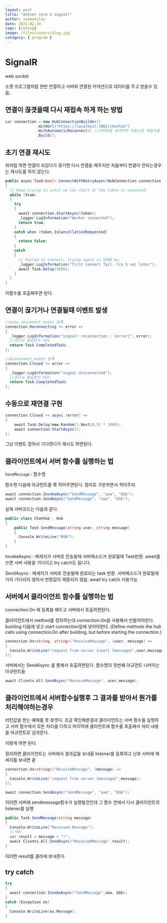 ```yaml
---
layout: post
title: "dotnet core 5 signalr"
author: teamsmiley
date: 2021-02-19
tags: [coding]
image: /files/covers/blog.jpg
category: { program }
---
```


# SignalR

web socket

소켓 프로그램처럼 한번 연결하고 서버와 연결된 커넥션으로 데이터를 주고 받을수 있음.

## 연결이 끊겻을때 다시 재접속 하게 하는 방법

```cs
var connection = new HubConnectionBuilder()
              .WithUrl("https://localhost:7001/chathub")
              .WithAutomaticReconnect() //이부분을 넣어주면 자동으로 재접속을 시도해서 연결한다.
              .Build();
```

## 초기 연결 재시도

위처럼 하면 연결이 되있다가 끊기면 다시 연결을 해주지만 처음부터 연결이 안되는경우는 재시도를 하지 않는다.

```cs
public async Task<bool> ConnectWithRetryAsync(HubConnection connection, CancellationToken token)
{
  // Keep trying to until we can start or the token is canceled.
  while (true)
  {
    try
    {
      await connection.StartAsync(token);
      _logger.LogInformation("Worker connected");
      return true;
    }
    catch when (token.IsCancellationRequested)
    {
      return false;
    }
    catch
    {
      // Failed to connect, trying again in 5000 ms.
      _logger.LogInformation("first connect fail. try 5 sec lator");
      await Task.Delay(5000);
    }
  }
}
```

이함수를 호출해주면 된다.

## 연결이 끊기거나 연결될때 이벤트 발생

```cs
//auto reconnect event 등록
connection.Reconnecting += error =>
{
  _logger.LogInformation("signalr reconnection : {error}", error);
  //여기서 필요한거 처리
  return Task.CompletedTask;
};

//disconnect event 등록
connection.Closed += error =>
{
  _logger.LogInformation("signal disconnected");
  //여기서 필요한거 처리
  return Task.CompletedTask;
};
```

## 수동으로 재연결 구현

```cs
connection.Closed += async (error) =>
{
    await Task.Delay(new Random().Next(0,5) * 1000);
    await connection.StartAsync();
};
```

그냥 이벤트 잡아서 기다렷다가 재시도 하면된다.

## 클라이언트에서 서버 함수를 실행하는 법

`SendMessage` : 함수명

함수명 다음에 아규먼트를 쭉 적어주면된다. 컴마로 구분하면서 적어주자.

```c#
await connection.InvokeAsync("SendMessage", "aaa", "bbb");
await connection.SendAsync("SendMessage", "aaa", "bbb");
```

실제 서버코드는 다음과 같다.

```cs
public class ChatHub : Hub
{
    public Task SendMessage(string user, string message)
    {
      Console.WriteLine("RUN");
    }
}
```

InvokeAsync : 메세지가 서버로 전송될때 서버메소드가 완료될때 Task반환. await를 쓰면 서버 내용을 기다리고 try catch도 됩니다.

SendAsync : 메세지가 서버로 전송될때 완료되는 task 반환. 서버메소드가 완료될때가지 기다리지 않아서 반환값이 제동되지 않음. await try catch 사용가능

## 서버에서 클라이언트 함수를 실행하는 법

connection.On 에 등록을 해두고 서버에서 호출하면된다.

클라이언트에서 method를 정의하는데 connection.On을 사용해서 만들어야한다. building 다음에 넣고 start connection앞에 넣어야한다. (Define methods the hub calls using connection.On after building, but before starting the connection.)

```cs
connection.On<string, string>("ReceiveMessage", (user, message) =>
{
  Console.WriteLine("request from server {user} {message}",user,message);
});
```

서버에서는 SendAsync 를 통해서 호출하면된다. 함수명이 첫번째 아규먼트 나머지는 아규먼트들

```cs
await Clients.All.SendAsync("ReceiveMessage", user,message);
```

## 클라이언트에서 서버함수실행후 그 결과를 받아서 뭔가를 처리해야하는경우

리턴값을 받는 예제를 못 찾겟다. 조금 확인해본결과 클라이언트는 서버 함수를 실행하고 서버 함수에서 모든 처리를 다하고 마지막에 클라언트에 함수를 호출해서 처리 내용을 아규먼트로 넘겨준다.

이렇게 하면 된다.

정리하면 클라이언트는
서버에서 결과값을 보내올 listener를 등록하고 난후 서버에 메세지를 보내면 끝

```cs
connection.On<string>("ReceiveMessage", (message) =>
{
  Console.WriteLine("request from server {message}",message);
});

await connection.SendAsync("SendMessage", "aaa", "bbb");
```

이러면 서버에 sendmessage함수가 실행될것인데 그 함수 안에서 다시 클라이언트의 listener를 실행

```cs
public Task SendMessage(string message)
{
  Console.WriteLine("Received Message");
  //처리
  var result = message + "!";
  await Clients.All.SendAsync("ReceivedMessage",result);
}
```

이러면 result를 클라에 보내준다.

## try catch

```cs
try
{
  await connection.InvokeAsync("SendMessage",aaa, bbb);
}
catch (Exception ex)
{
  Console.WriteLine(ex.Message);
}
```
